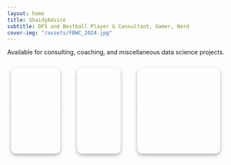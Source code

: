 ```yaml
---
layout: home
title: ShaidyAdvice
subtitle: DFS and Bestball Player & Consultant, Gamer, Nerd
cover-img: "/assets/FBWC_2024.jpg"
---
```



Available for consulting, coaching, and miscellaneous data science projects.

<div style="display: flex; justify-content: space-around; gap: 20px; flex-wrap: wrap;">

  <a href="aboutme.html" 
     style="flex: 1 1 250px; height: 200px; 
            background-image: url('/assets/headshot.jpg'); 
            background-size: cover; background-position: center; 
            display: flex; align-items: center; justify-content: center; 
            color: white; font-size: 24px; font-weight: bold; 
            text-decoration: none; border-radius: 12px; 
            box-shadow: 0 4px 8px rgba(0,0,0,0.3);">
    About me
  </a>

  <a href="mywork.html" 
     style="flex: 1 1 250px; height: 200px; 
            background-image: url('/assets/sidekick.jpg'); 
            background-size: cover; background-position: center; 
            display: flex; align-items: center; justify-content: center; 
            color: white; font-size: 24px; font-weight: bold; 
            text-decoration: none; border-radius: 12px; 
            box-shadow: 0 4px 8px rgba(0,0,0,0.3);">
    My work
  </a>

  <a href="inaction.html" 
     style="flex: 1 1 250px; height: 200px; 
            background-image: url('/assets/shaidypodcast2.jpg'); 
            background-size: cover; background-position: center; 
            display: flex; align-items: center; justify-content: center; 
            color: white; font-size: 24px; font-weight: bold; 
            text-decoration: none; border-radius: 12px; 
            box-shadow: 0 4px 8px rgba(0,0,0,0.3);">
    See me in action
  </a>

</div>

